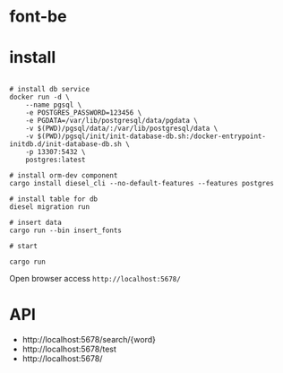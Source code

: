 # font-be


# install

```shell

# install db service
docker run -d \
    --name pgsql \
    -e POSTGRES_PASSWORD=123456 \
    -e PGDATA=/var/lib/postgresql/data/pgdata \
    -v $(PWD)/pgsql/data/:/var/lib/postgresql/data \
    -v $(PWD)/pgsql/init/init-database-db.sh:/docker-entrypoint-initdb.d/init-database-db.sh \
    -p 13307:5432 \
    postgres:latest

# install orm-dev component
cargo install diesel_cli --no-default-features --features postgres

# install table for db
diesel migration run

# insert data
cargo run --bin insert_fonts

# start

cargo run
```

Open browser access `http://localhost:5678/`

# API

- http://localhost:5678/search/{word}
- http://localhost:5678/test
- http://localhost:5678/
